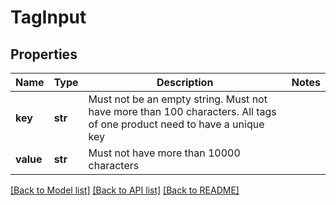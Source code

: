 # TagInput

## Properties
Name | Type | Description | Notes
------------ | ------------- | ------------- | -------------
**key** | **str** | Must not be an empty string. Must not have more than 100 characters. All tags of one product need to have a unique key | 
**value** | **str** | Must not have more than 10000 characters | 

[[Back to Model list]](../README.md#documentation-for-models) [[Back to API list]](../README.md#documentation-for-api-endpoints) [[Back to README]](../README.md)


